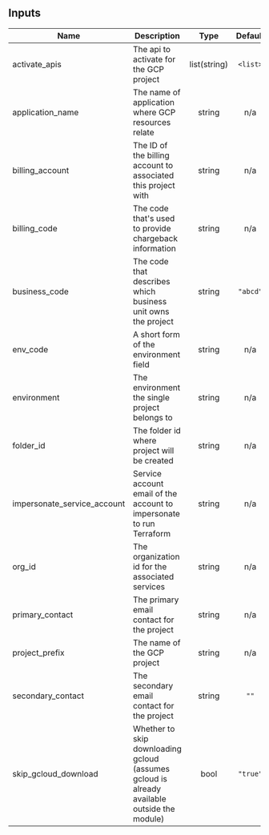 <!-- BEGINNING OF PRE-COMMIT-TERRAFORM DOCS HOOK -->
## Inputs

| Name | Description | Type | Default | Required |
|------|-------------|:----:|:-----:|:-----:|
| activate\_apis | The api to activate for the GCP project | list(string) | `<list>` | no |
| application\_name | The name of application where GCP resources relate | string | n/a | yes |
| billing\_account | The ID of the billing account to associated this project with | string | n/a | yes |
| billing\_code | The code that's used to provide chargeback information | string | n/a | yes |
| business\_code | The code that describes which business unit owns the project | string | `"abcd"` | no |
| env\_code | A short form of the environment field | string | n/a | yes |
| environment | The environment the single project belongs to | string | n/a | yes |
| folder\_id | The folder id where project will be created | string | n/a | yes |
| impersonate\_service\_account | Service account email of the account to impersonate to run Terraform | string | n/a | yes |
| org\_id | The organization id for the associated services | string | n/a | yes |
| primary\_contact | The primary email contact for the project | string | n/a | yes |
| project\_prefix | The name of the GCP project | string | n/a | yes |
| secondary\_contact | The secondary email contact for the project | string | `""` | no |
| skip\_gcloud\_download | Whether to skip downloading gcloud (assumes gcloud is already available outside the module) | bool | `"true"` | no |

<!-- END OF PRE-COMMIT-TERRAFORM DOCS HOOK -->
